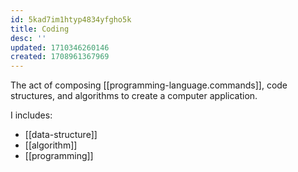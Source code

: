 ```yaml
---
id: 5kad7im1htyp4834yfgho5k
title: Coding
desc: ''
updated: 1710346260146
created: 1708961367969
---
```


The act of composing [[programming-language.commands]], code structures, and
algorithms to create a computer application.

I includes:
- [[data-structure]]
- [[algorithm]]
- [[programming]]
